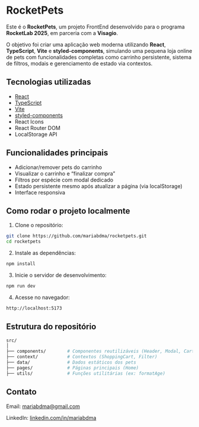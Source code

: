 # RocketPets

Este é o **RocketPets**, um projeto FrontEnd desenvolvido para o programa **RocketLab 2025**, em parceria com a **Visagio**.

O objetivo foi criar uma aplicação web moderna utilizando **React**, **TypeScript**, **Vite** e **styled-components**, simulando uma pequena loja online de pets com funcionalidades completas como carrinho persistente, sistema de filtros, modais e gerenciamento de estado via contextos.


## Tecnologias utilizadas

- [React](https://reactjs.org/)
- [TypeScript](https://www.typescriptlang.org/)
- [Vite](https://vitejs.dev/)
- [styled-components](https://styled-components.com/)
- React Icons
- React Router DOM
- LocalStorage API


## Funcionalidades principais

- Adicionar/remover pets do carrinho
- Visualizar o carrinho e “finalizar compra”
- Filtros por espécie com modal dedicado
- Estado persistente mesmo após atualizar a página (via localStorage)
- Interface responsiva
  

## Como rodar o projeto localmente

1. Clone o repositório:

```bash
git clone https://github.com/mariabdma/rocketpets.git
cd rocketpets
```

2. Instale as dependências:

```bash
npm install
```

3. Inicie o servidor de desenvolvimento:
```bash
npm run dev
```

4. Acesse no navegador:
```bash
http://localhost:5173
```


## Estrutura do repositório
```bash
src/
│
├── components/        # Componentes reutilizáveis (Header, Modal, CartCard etc.)
├── context/           # Contextos (ShoppingCart, Filter)
├── data/              # Dados estáticos dos pets
├── pages/             # Páginas principais (Home)
├── utils/             # Funções utilitárias (ex: formatAge)
```


## Contato
Email: mariabdma@gmail.com

LinkedIn: [linkedin.com/in/mariabdma](https://linkedin.com/in/mariabdma)
